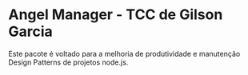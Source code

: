 # Angel Manager - TCC de Gilson Garcia
Este pacote é voltado para a melhoria de produtividade e manutenção Design Patterns de projetos node.js.